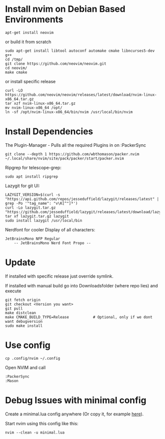 # Install nvim on Debian Based Environments
```
apt-get install neovim
```
or build it from scratch
```
sudo apt-get install libtool autoconf automake cmake libncurses5-dev g++
cd /tmp/
git clone https://github.com/neovim/neovim.git
cd neovim/
make cmake
```
or install specific release
```
curl -LO https://github.com/neovim/neovim/releases/latest/download/nvim-linux-x86_64.tar.gz
tar xzf nvim-linux-x86_64.tar.gz
mv nvim-linux-x86_64 /opt/
ln -sf /opt/nvim-linux-x86_64/bin/nvim /usr/local/bin/nvim
```

# Install Dependencies 
The Plugin-Manager - Pulls all the required Plugins in on :PackerSync 
```
git clone --depth 1 https://github.com/wbthomason/packer.nvim ~/.local/share/nvim/site/pack/packer/start/packer.nvim
```
Ripgrep for telescope-grep:
```
sudo apt install ripgrep
```
Lazygit for git UI:
```
LAZYGIT_VERSION=$(curl -s "https://api.github.com/repos/jesseduffield/lazygit/releases/latest" | grep -Po '"tag_name": "v\K[^"]*')
curl -Lo lazygit.tar.gz "https://github.com/jesseduffield/lazygit/releases/latest/download/lazygit_${LAZYGIT_VERSION}_Linux_x86_64.tar.gz"
tar xf lazygit.tar.gz lazygit
sudo install lazygit /usr/local/bin
```

Nerdfont for cooler Display of all characters:
```
JetBrainsMono NFP Regular
    -- JetBrainsMono Nerd Font Propo --
```

# Update 
If installed with specific release just override symlink.

If installed with manual build go into Downloadsfolder (where repo lies) and execute
```
git fetch origin
git checkout <Version you want>
git pull
make distclean
make CMAKE_BUILD_TYPE=Release           # Optional, only if we dont want debugversion
sudo make install
```

# Use config
```
cp .config/nvim ~/.config
```
Open NVIM and call
```
:PackerSync
:Mason
```

# Debug Issues with minimal config
Create a minimal.lua config anywhere (Or copy it, for example [here](https://github.com/olimorris/codecompanion.nvim/blob/main/minimal.lua)).

Start nvim using this config like this:
```
nvim --clean -u minimal.lua
```

